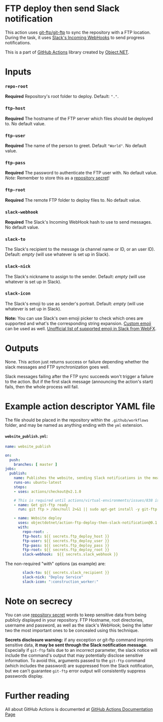 # FTP deploy then send Slack notification

This action uses [git-ftp/git-ftp](https://github.com/git-ftp/git-ftp) to sync the repository with a FTP location. During the task, it uses [Slack's Incoming WebHooks](https://api.slack.com/legacy/custom-integrations/incoming-webhooks) to send progress notifications.

This is a part of [GitHub Actions](https://github.com/objectdotnet/github-actions) library created by [Object.NET](https://object.net/).

# Inputs

### `repo-root`

**Required** Repository's root folder to deploy. Default: `"."`.

### `ftp-host`

**Required** The hostname of the FTP server which files should be deployed to. No default value.

### `ftp-user`

**Required** The name of the person to greet. Default `"World"`. No default value.

### `ftp-pass`

**Required** The password to authenticate the FTP user with. No default value. *Note:* Remember to store this as a [repository secret](https://help.github.com/en/actions/configuring-and-managing-workflows/using-variables-and-secrets-in-a-workflow)!

### `ftp-root`

**Required** The remote FTP folder to deploy files to. No default value.

### `slack-webhook`

**Required** The Slack's Incoming WebHook hash to use to send messages. No default value.

### `slack-to`

The Slack's recipient to the message (a channel name or ID, or an user ID). Default: _empty_ (will use whatever is set up in Slack).

### `slack-nick`

The Slack's nickname to assign to the sender. Default: _empty_ (will use whatever is set up in Slack).

### `slack-icon`

The Slack's emoji to use as sender's portrait. Default: _empty_ (will use whatever is set up in Slack).

**Note:** You can use Slack's own emoji picker to check which ones are supported and what's the corresponding string expansion. [Custom emoji](https://slack.com/intl/en-br/help/articles/206870177-Add-custom-emoji) can be used as well. [Unofficial list of supported emoji in Slack from WebFX](https://www.webfx.com/tools/emoji-cheat-sheet/).

# Outputs

None. This action just returns success or failure depending whether the slack messages and FTP synchronization goes well.

Slack messages failing after the FTP sync succeeds won't trigger a failure to the action. But if the first slack message (announcing the action's start) fails, then the whole process will fail.

# Example action descriptor YAML file

The file should be placed in the repository within the `.github/workflows` folder, and may be named as anything ending with the `yml` extension.

#### **`website_publish.yml`:**
```yaml
name: website_publish

on:
  push:
    branches: [ master ]
jobs:
  publish:
    name: Publishes the website, sending Slack notifications in the meanwhile.
    runs-on: ubuntu-latest
    steps:
    - uses: actions/checkout@v2.1.0

    # This is required until actions/virtual-environments/issues/838 is implemented
    - name: Get git-ftp ready
      run: git ftp > /dev/null 2>&1 || sudo apt-get install -y git-ftp

    - name: Website deploy
      uses: objectdotnet/action-ftp-deploy-then-slack-notification@0.1.0
      with:
        repo-root: .
        ftp-host: ${{ secrets.ftp_deploy_host }}
        ftp-user: ${{ secrets.ftp_deploy_user }}
        ftp-pass: ${{ secrets.ftp_deploy_pass }}
        ftp-root: ${{ secrets.ftp_deploy_root }}
        slack-webhook:  ${{ secrets.slack_webhook }}
```

The non-required "with" options (as example) are:

```yaml
        slack-to: ${{ secrets.slack_recipient }}
        slack-nick: "Deploy Service"
        slack-icon: ":construction_worker:"
```

# Note on secrecy

You can use [repository secret](https://help.github.com/en/actions/configuring-and-managing-workflows/using-variables-and-secrets-in-a-workflow) words to keep sensitive data from being publicly displayed in your repository. FTP Hostname, root directories, username and password, as well as the slack's WebHook; being the latter two the most important ones to be concealed using this technique.

**Secrets disclosure warning:** if any exception or git-ftp command imprints sensitive data, **it may be sent through the Slack notification message**. Especially if `git-ftp` fails due to an incorrect parameter, the slack notice will include the command's output that may potentially disclose sensitive information. To avoid this, arguments passed to the `git-ftp` command (which includes the password) are suppressed from the Slack notification, but we can't guarantee `git-ftp` error output will consistently suppress passwords display.

# Further reading

All about GitHub Actions is documented at [GitHub Actions Documentation Page](https://help.github.com/en/actions/getting-started-with-github-actions)